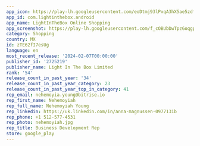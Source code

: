 ```yaml
---
app_icon: https://play-lh.googleusercontent.com/eoDtmj93lPxqA3hX5ae5zdf3Nj4Yl23M57cWooxgGPfDfnIddJcDJTpsvCTfdgWX5qJS
app_id: com.lightinthebox.android
app_name: LightInTheBox Online Shopping
app_screenshot: https://play-lh.googleusercontent.com/f_cOBUbDwTpzGoqgpJIbP6Y7JE8UrNnRcSFve1IBE1gzfyOVm13QjUUwlpC0s0T9DA
category: Shopping
country: MX
id: zTE62fI7esUg
language: en
most_recent_release: '2024-02-07T00:00:00'
publisher_id: '2725219'
publisher_name: Light In The Box Limited
rank: '54'
release_count_in_past_year: '34'
release_count_in_past_year_category: 23
release_count_in_past_year_top_in_category: 41
rep_email: nehemoyia.young@bitrise.io
rep_first_name: Nehemoyiah
rep_full_name: Nehemoyiah Young
rep_linkedin: https://uk.linkedin.com/in/anna-magnussen-0977131b
rep_phone: +1 512-577-4531
rep_photo: nehemoyiah.jpg
rep_title: Business Development Rep
store: google_play
---
```

